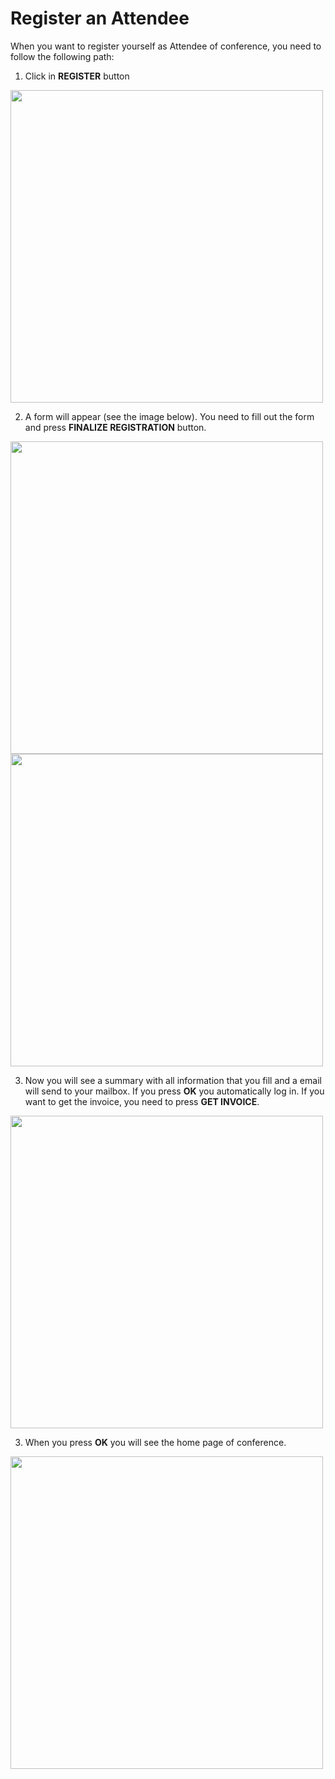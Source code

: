 # Register an Attendee

When you want to register yourself as Attendee of conference, you need to follow the following path:

1. Click in **REGISTER** button

<img src="https://drive.google.com/uc?export=view&id=1ml9OFF6U5ZGpzf0G0FBUeWols0OBYREk" style="width: 500px; max-width: 100%; height: auto"/>

2. A form will appear (see the image below). You need to fill out the form and press **FINALIZE REGISTRATION** button.

<img src="https://drive.google.com/uc?export=view&id=1ERuHkQ3nNxCgQ9hAzPcC9jl3IibaEmm6" style="width: 500px; max-width: 100%; height: auto"/>

<img src="https://drive.google.com/uc?export=view&id=13VJWBXYvogV8WO9Ut1ljgJ8V3sQ9KcIb" style="width: 500px; max-width: 100%; height: auto"/>

3. Now you will see a summary with all information that you fill and a email will send to your mailbox. If you press **OK** you automatically log in. If you want to get the invoice, you need to press **GET INVOICE**.

<img src="https://drive.google.com/uc?export=view&id=1O459QBEi1bHjPIbZ5xkOQv3ASPh3xu8V" style="width: 500px; max-width: 100%; height: auto"/>

3. When you press **OK** you will see the home page of conference.

<img src="https://drive.google.com/uc?export=view&id=1wjcvIoPlQd7eAHNqn08BFrrwjI_-QW42" style="width: 500px; max-width: 100%; height: auto"/>

